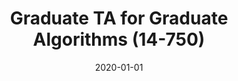---
title: "Graduate TA for Graduate Algorithms (14-750)"
collection: teaching
type: "Undergraduate course"
permalink: /teaching/2020-spring-14750
venue: "Carnegie Mellon University"
season: "Spring"
date: 2020-01-01
location: "Pittsburgh, PA"
---